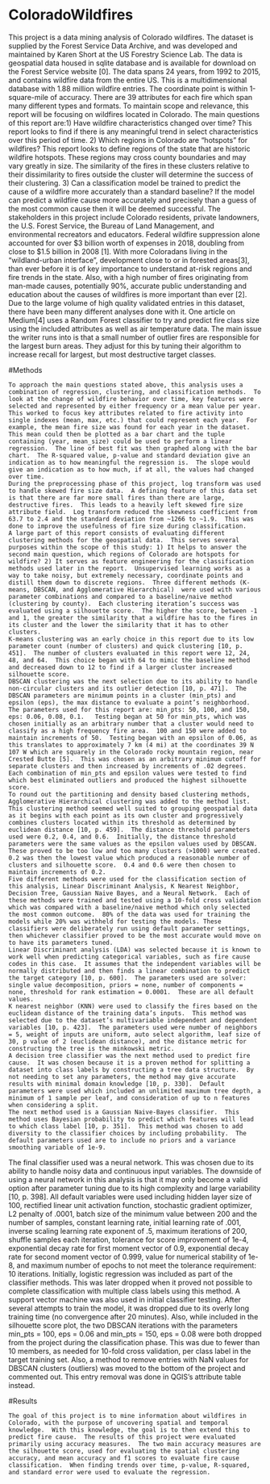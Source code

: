 # ColoradoWildfires

This project is a data mining analysis of Colorado wildfires.  The dataset is supplied by the Forest Service Data Archive, and was developed and maintained by Karen Short at the US Forestry Science Lab.  The data is geospatial data housed in sqlite database and is available for download on the Forest Service website [0].  The data spans 24 years, from 1992 to 2015, and contains wildfire data from the entire US.  This is a multidimensional database with 1.88 million wildfire entries.  The coordinate point is within 1-square-mile of accuracy.  There are 39 attributes for each fire which span many different types and formats.  To maintain scope and relevance, this report will be focusing on wildfires located in Colorado.
The main questions of this report are:1)  Have wildfire characteristics changed over time?  This report looks to find if there is any meaningful trend in select characteristics over this period of time.  2) Which regions in Colorado are “hotspots” for wildfires?  This report looks to define regions of the state that are historic wildfire hotspots.  These regions may cross county boundaries and may vary greatly in size.  The similarity of the fires in these clusters relative to their dissimilarity to fires outside the cluster will determine the success of their clustering.  3) Can a classification model be trained to predict the cause of a wildfire more accurately than a standard baseline?  If the model can predict a wildfire cause more accurately and precisely than a guess of the most common cause then it will be deemed successful.
The stakeholders in this project include Colorado residents, private landowners, the U.S. Forest Service, the Bureau of Land Management, and environmental recreators and educators.  Federal wildfire suppression alone accounted for over $3 billion worth of expenses in 2018, doubling from close to $1.5 billion in 2008 [1].  With more Coloradans living in the “wildland-urban interface”, development close to or in forested areas[3], than ever before it is of key importance to understand at-risk regions and fire trends in the state.  Also, with a high number of fires originating from man-made causes, potentially 90%,  accurate public understanding and education about the causes of wildfires is more important than ever [2].  
	Due to the large volume of high quality validated entries in this dataset, there have been many different analyses done with it.  One article on Medium[4] uses a Random Forest classifier to try and predict fire class size using the included attributes as well as air temperature data.  The main issue the writer runs into is that a small number of outlier fires are responsible for the largest burn areas.  They adjust for this by tuning their algorithm to increase recall for largest, but most destructive target classes.

#Methods

	To approach the main questions stated above, this analysis uses a combination of regression, clustering, and classification methods.  To look at the change of wildfire behavior over time, key features were selected and represented by either frequency or a mean value per year.  This worked to focus key attributes related to fire activity into single indexes (mean, max, etc.) that could represent each year.  For example, the mean fire size was found for each year in the dataset.  This mean could then be plotted as a bar chart and the tuple containing (year, mean_size) could be used to perform a linear regression.  The line of best fit was then graphed along with the bar chart.  The R-squared value, p-value and standard deviation give an indication as to how meaningful the regression is.  The slope would give an indication as to how much, if at all, the values had changed over time.
	During the preprocessing phase of this project, log transform was used to handle skewed fire size data.  A defining feature of this data set is that there are far more small fires than there are large, destructive fires.  This leads to a heavily left skewed fire size attribute field.  Log transform reduced the skewness coefficient from 63.7 to 2.4 and the standard deviation from ~1266 to ~1.9.  This was done to improve the usefulness of fire size during classification.
	A large part of this report consists of evaluating different clustering methods for the geospatial data.  This serves several purposes within the scope of this study: 1) It helps to answer the second main question, which regions of Colorado are hotspots for wildfire? 2) It serves as feature engineering for the classification methods used later in the report.  Unsupervised learning works as a way to take noisy, but extremely necessary, coordinate points and distill them down to discrete regions.  Three different methods (K-means, DBSCAN, and Agglomerative Hierarchical)  were used with various parameter combinations and compared to a baseline/naive method (clustering by county).  Each clustering iteration’s success was evaluated using a silhouette score.  The higher the score, between -1 and 1, the greater the similarity that a wildfire has to the fires in its cluster and the lower the similarity that it has to other clusters. 
	K-means clustering was an early choice in this report due to its low parameter count (number of clusters) and quick clustering [10, p. 451].  The number of clusters evaluated in this report were 12, 24, 48, and 64.  This choice began with 64 to mimic the baseline method and decreased down to 12 to find if a larger cluster increased silhouette score.
	DBSCAN clustering was the next selection due to its ability to handle non-circular clusters and its outlier detection [10, p. 471].  The DBSCAN parameters are minimum points in a cluster (min_pts) and epsilon (eps), the max distance to evaluate a point’s neighborhood.  The parameters used for this report are: min_pts: 50, 100, and 150, eps: 0.06, 0.08, 0.1.   Testing began at 50 for min_pts, which was chosen initially as an arbitrary number that a cluster would need to classify as a high frequency fire area.  100 and 150 were added to maintain increments of 50.  Testing began with an epsilon of 0.06, as this translates to approximately 7 km (4 mi) at the coordinates 39 N 107 W which are squarely in the Colorado rocky mountain region, near Crested Butte [5].  This was chosen as an arbitrary minimum cutoff for separate clusters and then increased by increments of .02 degrees.  Each combination of min_pts and epsilon values were tested to find which best eliminated outliers and produced the highest silhouette score.
	To round out the partitioning and density based clustering methods, Agglomerative Hierarchical clustering was added to the method list.  This clustering method seemed well suited to grouping geospatial data as it begins with each point as its own cluster and progressively combines clusters located within its threshold as determined by euclidean distance [10, p. 459].  The distance threshold parameters used were 0.2, 0.4, and 0.6.  Initially, the distance threshold parameters were the same values as the epsilon values used by DBSCAN.  These proved to be too low and too many clusters (>1000) were created.  0.2 was then the lowest value which produced a reasonable number of clusters and silhouette score.  0.4 and 0.6 were then chosen to maintain increments of 0.2.
	Five different methods were used for the classification section of this analysis, Linear Discriminant Analysis, K Nearest Neighbor, Decision Tree, Gaussian Naive Bayes, and a Neural Network.  Each of these methods were trained and tested using a 10-fold cross validation which was compared with a baseline/naive method which only selected the most common outcome.  80% of the data was used for training the models while 20% was withheld for testing the models. These classifiers were deliberately run using default parameter settings, then whichever classifier proved to be the most accurate would move on to have its parameters tuned. 
	Linear Discriminant analysis (LDA) was selected because it is known to work well when predicting categorical variables, such as fire cause codes in this case.  It assumes that the independent variables will be normally distributed and then finds a linear combination to predict the target category [10, p. 600].  The parameters used are solver: single value decomposition, priors = none, number of components = none, threshold for rank estimation = 0.0001.  These are all default values.
	K nearest neighbor (KNN) were used to classify the fires based on the euclidean distance of the training data’s inputs.  This method was selected due to the dataset’s multivariable independent and dependent variables [10, p. 423].  The parameters used were number of neighbors = 5, weight of inputs are uniform, auto select algorithm, leaf size of 30, p value of 2 (euclidean distance), and the distance metric for constructing the tree is the minkowski metric.
	A decision tree classifier was the next method used to predict fire cause.  It was chosen because it is a proven method for splitting a dataset into class labels by constructing a tree data structure.  By not needing to set any parameters, the method may give accurate results with minimal domain knowledge [10, p. 330].  Default parameters were used which included an unlimited maximum tree depth, a minimum of 1 sample per leaf, and consideration of up to n features when considering a split.
	The next method used is a Gaussian Naive-Bayes classifier.  This method uses Bayesian probability to predict which features will lead to which class label [10, p. 351].  This method was chosen to add diversity to the classifier choices by including probability.  The default parameters used are to include no priors and a variance smoothing variable of 1e-9.
The final classifier used was a neural network.  This was chosen due to its ability to handle noisy data and continuous input variables.  The downside of using a neural network in this analysis is that it may only become a valid option after parameter tuning due to its high complexity and large variability [10, p. 398].  All default variables were used including hidden layer size of 100, rectified linear unit activation function, stochastic gradient optimizer, L2 penalty of .0001, batch size of the minimum value between 200 and the number of samples, constant learning rate, initial learning rate of .001, inverse scaling learning rate exponent of .5, maximum iterations of 200, shuffle samples each iteration, tolerance for score improvement of 1e-4, exponential decay rate for first moment vector of 0.9, exponential decay rate for second moment vector of 0.999, value for numerical stability of 1e-8, and maximum number of epochs to not meet the tolerance requirement: 10 iterations.
Initially, logistic regression was included as part of the classifier methods.  This was later dropped when it proved not possible to complete classification with multiple class labels using this method.  A support vector machine was also used in initial classifier testing.  After several attempts to train the model, it was dropped due to its overly long training time (no convergence after 20 minutes).  Also, while included in the silhouette score plot, the two DBSCAN iterations with the parameters min_pts = 100, eps = 0.06 and min_pts = 150, eps = 0.08 were both dropped from the project during the classification phase.  This was due to fewer than 10 members, as needed for 10-fold cross validation, per class label in the target training set.  Also, a method to remove entries with NaN values for DBSCAN clusters (outliers) was moved to the bottom of the project and commented out.  This entry removal was done in QGIS’s attribute table instead.

#Results

	The goal of this project is to mine information about wildfires in Colorado, with the purpose of uncovering spatial and temporal knowledge.  With this knowledge, the goal is to then extend this to predict fire cause.  The results of this project were evaluated primarily using accuracy measures.  The two main accuracy measures are the silhouette score, used for evaluating the spatial clustering accuracy, and mean accuracy and f1 scores to evaluate fire cause classification.  When finding trends over time, p-value, R-squared, and standard error were used to evaluate the regression.
